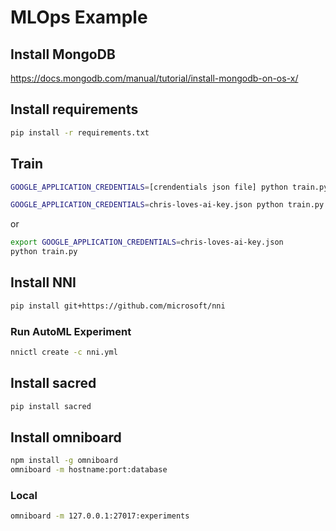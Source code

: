 # MLOps Example

## Install MongoDB

https://docs.mongodb.com/manual/tutorial/install-mongodb-on-os-x/

## Install requirements

```bash
pip install -r requirements.txt
```

## Train

```bash
GOOGLE_APPLICATION_CREDENTIALS=[crendentials json file] python train.py

GOOGLE_APPLICATION_CREDENTIALS=chris-loves-ai-key.json python train.py
```

or
```bash
export GOOGLE_APPLICATION_CREDENTIALS=chris-loves-ai-key.json
python train.py
```

## Install NNI

```bash
pip install git+https://github.com/microsoft/nni
```

### Run AutoML Experiment

```bash
nnictl create -c nni.yml
```

## Install sacred

```bash
pip install sacred
```

## Install omniboard
```bash
npm install -g omniboard
omniboard -m hostname:port:database

```
### Local
```bash
omniboard -m 127.0.0.1:27017:experiments
```
